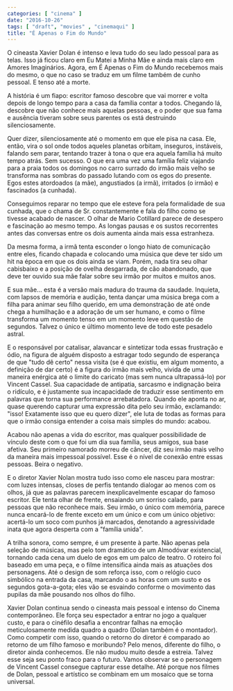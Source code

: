 ```yaml
---
categories: [ "cinema" ]
date: "2016-10-26"
tags: [ "draft", "movies" , "cinemaqui" ]
title: "É Apenas o Fim do Mundo"
---
```

O cineasta Xavier Dolan é intenso e leva tudo do seu lado pessoal
para as telas. Isso já ficou claro em Eu Matei a Minha Mãe e ainda
mais claro em Amores Imaginários. Agora, em É Apenas o Fim do Mundo
recebemos mais do mesmo, o que no caso se traduz em um filme também de
cunho pessoal. E tenso até a morte. 

A história é um fiapo: escritor famoso descobre que vai morrer e volta
depois de longo tempo para a casa da família contar a todos. Chegando
lá, descobre que não conhece mais aquelas pessoas, e o poder que
sua fama e ausência tiveram sobre seus parentes os está destruindo
silenciosamente.

Quer dizer, silenciosamente até o momento em que ele pisa na casa. Ele,
então, vira o sol onde todos aqueles planetas orbitam, inseguros,
instáveis, falando sem parar, tentando trazer à tona o que era aquela
família há muito tempo atrás. Sem sucesso. O que era uma vez uma
família feliz viajando para a praia todos os domingos no carro surrado
do irmão mais velho se transforma nas sombras do passado lutando com os
egos do presente. Egos estes atordoados (a mãe), angustiados (a irmã),
irritados (o irmão) e fascinados (a cunhada).

Conseguimos reparar no tempo que ele esteve fora pela formalidade de
sua cunhada, que o chama de Sr. constantemente e fala do filho como se
tivesse acabado de nascer. O olhar de Mario Cotillard parece de desespero
e fascinação ao mesmo tempo. As longas pausas e os sustos recorrentes
antes das conversas entre os dois aumenta ainda mais essa estranheza.

Da mesma forma, a irmã tenta esconder o longo hiato de comunicação
entre eles, ficando chapada e colocando uma música que deve ter sido um
hit na época em que os dois ainda se viam. Porém, nada tira seu olhar
cabisbaixo e a posição de ovelha desgarrada, de cão abandonado, que
deve ter ouvido sua mãe falar sobre seu irmão por muitos e muitos anos.

E sua mãe... esta é a versão mais madura do trauma da
saudade. Inquieta, com lapsos de memória e audição, tenta dançar
uma música brega com a filha para animar seu filho querido, em uma
demonstração de até onde chega a humilhação e a adoração de um
ser humano, e como o filme transforma um momento tenso em um momento
leve em questão de segundos. Talvez o único e último momento leve de
todo este pesadelo astral.

E o responsável por catalisar, alavancar e sintetizar toda essas
frustração e ódio, na figura de alguém disposto a estragar todo
segundo de esperança de que "tudo dê certo" nessa visita (se é que
existiu, em algum momento, a definição de dar certo) é a figura
do irmão mais velho, vivida de uma maneira enérgica até o limite
do caricato (mas sem nunca ultrapassá-lo) por Vincent Cassel. Sua
capacidade de antipatia, sarcasmo e indignação beira o ridículo, e
é justamente sua incapacidade de traduzir esse sentimento em palavras
que torna sua performance arrebatadora. Quando ele aponta no ar, quase
querendo capturar uma expressão dita pelo seu irmão, exclamando:
"isso! Exatamente isso que eu quero dizer", ele luta de todas as formas
para que o irmão consiga entender a coisa mais simples do mundo: acabou.

Acabou não apenas a vida do escritor, mas qualquer possibilidade de
vínculo deste com o que foi um dia sua família, seus amigos, sua base
afetiva. Seu primeiro namorado morreu de câncer, diz seu irmão mais
velho da maneira mais impessoal possível. Esse é o nível de conexão
entre essas pessoas. Beira o negativo.

E o diretor Xavier Nolan mostra tudo isso como ele nasceu para mostrar:
com luzes intensas, closes de perfis tentando dialogar ao menos com os
olhos, já que as palavras parecem inexplicavelmente escapar do famoso
escritor. Ele tenta olhar de frente, ensaiando um sorriso calado, para
pessoas que não reconhece mais. Seu irmão, o único com memória, parece
nunca encará-lo de frente exceto em um único e com um único objetivo:
acertá-lo um soco com punhos já marcados, denotando a agressividade
inata que agora desperta com a "família unida".

A trilha sonora, como sempre, é um presente à parte. Não apenas
pela seleção de músicas, mas pelo tom dramático de um Almodóvar
existencial, tornando cada cena um duelo de egos em um palco de teatro. O
roteiro foi baseado em uma peça, e o filme intensifica ainda mais as
atuações dos personagens. Até o design de som reforça isso, com o
relógio cuco simbólico na entrada da casa, marcando o as horas com
um susto e os segundos gota-a-gota; eles vão se esvaindo conforme o
movimento das pupilas da mãe pousando nos olhos do filho.

Xavier Dolan continua sendo o cineasta mais pessoal e intenso do
Cinema contemporâneo. Ele força seu espectador a entrar no jogo a
qualquer custo, e para o cinéfilo desafia a encontrar falhas na emoção
meticulosamente medida quadro a quadro (Dolan também é o montador). Como
competir com isso, quando o retorno do diretor é comparado ao retorno
de um filho famoso e moribundo? Pelo menos, diferente do filho, o diretor
ainda conhecemos. Ele não mudou muito desde a estreia. Talvez esse seja
seu ponto fraco para o futuro. Vamos observar se o personagem de Vincent
Cassel consegue capturar esse detalhe. Até porque nos filmes de Dolan,
pessoal e artístico se combinam em um mosaico que se torna universal.
